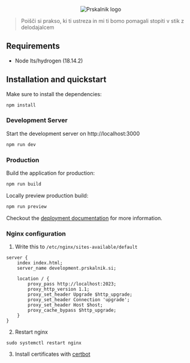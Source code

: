 <p align="center">
  <img src="https://i.ibb.co/W6WykHy/prskalnik.jpg" title="Prskalnik logo">
</p>

> Poišči si prakso, ki ti ustreza in mi ti bomo pomagali stopiti v stik z delodajalcem

## Requirements
 - Node lts/hydrogen (18.14.2)

## Installation and quickstart

Make sure to install the dependencies:

```bash
npm install
```

### Development Server

Start the development server on http://localhost:3000

```bash
npm run dev
```

### Production

Build the application for production:

```bash
npm run build
```

Locally preview production build:

```bash
npm run preview
```

Checkout the [deployment documentation](https://v3.nuxtjs.org/guide/deploy/presets) for more information.

### Nginx configuration
1. Write this to `/etc/nginx/sites-available/default`

```
server {
    index index.html;
    server_name development.prskalnik.si;

    location / {
        proxy_pass http://localhost:2023;
        proxy_http_version 1.1;
        proxy_set_header Upgrade $http_upgrade;
        proxy_set_header Connection 'upgrade';
        proxy_set_header Host $host;
        proxy_cache_bypass $http_upgrade;
    }
}
```

2. Restart nginx
```
sudo systemctl restart nginx
```

3. Install certificates with [certbot](https://certbot.eff.org/) 
